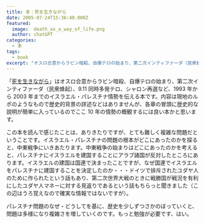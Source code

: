 ```yaml
---
title: 本：死を生きながら
date: 2005-07-24T15:36:48.000Z
featured:
  image:  death_as_a_way_of_life.png
  author: chatGPT
categories:
  - 本
tags:
  - book
excerpt: "オスロ合意からラビン暗殺、自爆テロの始まり、第二次インティファーダ（民衆蜂起）、9.11同時多発テロ、シャロン再選など、1993年から2003年までのイスラエル・パレスチナ情勢を伝える本です。内容は現地のルポのようなもので歴史的背景の詳述などはありませんが、各章の冒頭に歴史的な説明が簡単に入っているのでここ10年の情勢の概観するには良い本かと思います。"
---
```


「[死を生きながら](https://www.msz.co.jp/book/detail/07090/)」はオスロ合意からラビン暗殺、自爆テロの始まり、第二次インティファーダ（民衆蜂起）、9.11 同時多発テロ、シャロン再選など、1993 年から 2003 年までのイスラエル・パレスチナ情勢を伝える本です。内容は現地のルポのようなもので歴史的背景の詳述などはありませんが、各章の冒頭に歴史的な説明が簡単に入っているのでここ 10 年の情勢の概観するには良い本かと思います。

この本を読んで感じたことは、ありきたりですが、とても難しく複雑な問題だということです。イスラエル・パレスチナの問題の根本がどこにあったのかを探ると、中東戦争にいきあたります。中東戦争の始まりはどこにあったのかを考えると、パレスチナにイスラエルを建国することにアラブ諸国が反対したところにあります。イスラエルの建国は国連で決まったことですが、なぜ国連でイスラエルをパレスチナに建国することを決定したのか・・・ドイツで排斥されたユダヤ人のために作られたという話もあり、第二次世界大戦のときに戦勝国が戦況を有利にしたユダヤ人マネーに対する見返りであるという話もちらっと聞きました（この辺はうろ覚えなので確実な情報ではないですが）。

パレスチナ問題のなぜ・どうしてを基に、歴史を少しずつさかのぼっていくと、問題は多様になり複雑さを増していくのです。もっと勉強が必要です、はい。
